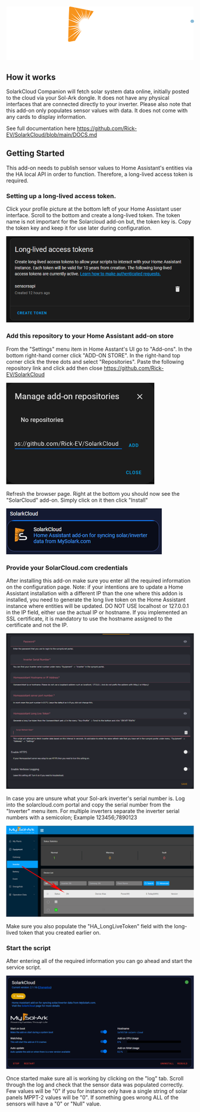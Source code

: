 
![](https://github.com/Rick-EV/SolarkCloud/blob/main/logo.png)

## How it works
SolarkCloud Companion will fetch solar system data online, initially posted to the cloud via your Sol-Ark dongle. It does not have any physical interfaces that are connected directly to your inverter. 
Please also note that this add-on only populates sensor values with data. It does not come with any cards to display information.

See full documentation here
https://github.com/Rick-EV/SolarkCloud/blob/main/DOCS.md

## Getting Started

This add-on needs to publish sensor values to Home Assistant's entities via the HA local API in order to function. Therefore, a long-lived access token is required.

### Setting up a long-lived access token.
Click your profile picture at the bottom left of your Home Assistant user interface. Scroll to the bottom and create a long-lived token. The token name is not important for the Solarcloud add-on but, the token key is. Copy the token key and keep it for use later during configuration.

![](https://github.com/Rick-EV/SolarkCloud/blob/main/longlivetoken.png)

### Add this repository to your Home Assistant add-on store
From the "Settings" menu item in Home Asstant's UI go to "Add-ons". In the bottom right-hand corner click "ADD-ON STORE". In the right-hand top corner click the three dots and select "Repositories".
Paste the following repository link and click add then close https://github.com/Rick-EV/SolarkCloud

![](https://github.com/Rick-EV/SolarkCloud/blob/main/addrepo.png)

Refresh the browser page. Right at the bottom you should now see the "SolarCloud" add-on. Simply click on it then click "Install"

![](https://github.com/Rick-EV/SolarkCloud/blob/main/solarkaddon.png)


### Provide your SolarCloud.com credentials
After installing this add-on make sure you enter all the required information on the configuration page. Note: if your intentions are to update a Home Assistant installation with a different IP than the one where this addon is installed, you need to generate the long live token on the Home Assistant instance where entities will be updated. 
DO NOT USE localhost or 127.0.0.1 in the IP field, either use the actual IP or hostname. If you implemented an SSL certificate, it is mandatory to use the hostname assigned to the certificate and not the IP. 

![](https://github.com/Rick-EV/SolarkCloud/blob/main/configuration.png)

In case you are unsure what your Sol-ark inverter's serial number is. Log into the solarcloud.com portal and copy the serial number from the "Inverter" menu item.
For multiple inverters separate the inverter serial numbers with a semicolon; Example 123456;7890123

![](https://github.com/Rick-EV/SolarkCloud/blob/main/solserial.png)

Make sure you also populate the "HA_LongLiveToken" field with the long-lived token that you created earlier on.

### Start the script
After entering all of the required information you can go ahead and start the service script.

![](https://github.com/Rick-EV/SolarkCloud/blob/main/solarkstarted.png)

Once started make sure all is working by clicking on the "log" tab. Scroll through the log and check that the sensor data was populated correctly.
Few values will be "0" if you for instance only have a single string of solar panels MPPT-2 values will be "0". If something goes wrong ALL of the sensors will have a "0" or "Null" value. 
